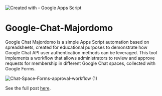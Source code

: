 ![Created with - Google Apps Script](https://img.shields.io/static/v1?label=Created+with&message=Google+Apps+Script&color=blue)
# Google-Chat-Majordomo
Google Chat Majordomo is a simple Apps Script automation based on spreadsheets, created for educational purposes to demonstrate how Google Chat API user authentication methods can be leveraged. This tool implements a workflow that allows administrators to review and approve requests for membership in different Google Chat spaces, collected with Google Forms.

![Chat-Space-Forms-approval-workflow (1)](https://github.com/pfelipm/Google-Chat-Majordomo/assets/12829262/949a9072-f33c-4d88-9cfa-092d2d1e26f1)

See the full post [here](https://pablofelip.online/adding-users-chat-apps-script/).
